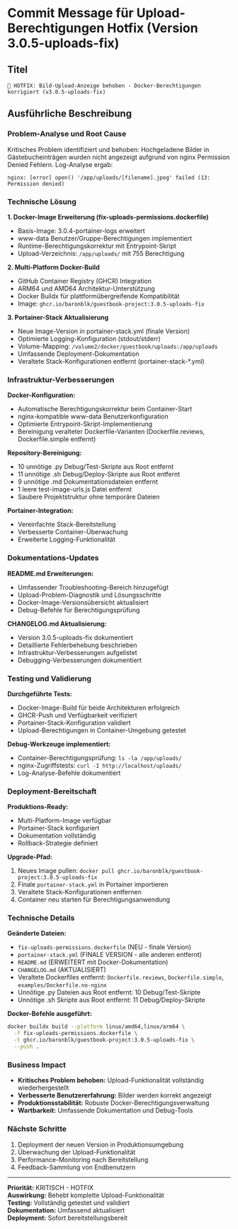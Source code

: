 # Commit Message für Upload-Berechtigungen Hotfix (Version 3.0.5-uploads-fix)

## Titel
```
🔧 HOTFIX: Bild-Upload-Anzeige behoben - Docker-Berechtigungen korrigiert (v3.0.5-uploads-fix)
```

## Ausführliche Beschreibung

### Problem-Analyse und Root Cause
Kritisches Problem identifiziert und behoben: Hochgeladene Bilder in Gästebucheinträgen wurden nicht angezeigt aufgrund von nginx Permission Denied Fehlern. Log-Analyse ergab:
```
nginx: [error] open() '/app/uploads/[filename].jpeg' failed (13: Permission denied)
```

### Technische Lösung
**1. Docker-Image Erweiterung (fix-uploads-permissions.dockerfile)**
- Basis-Image: 3.0.4-portainer-logs erweitert
- www-data Benutzer/Gruppe-Berechtigungen implementiert
- Runtime-Berechtigungskorrektur mit Entrypoint-Skript
- Upload-Verzeichnis: `/app/uploads/` mit 755 Berechtigung

**2. Multi-Platform Docker-Build**
- GitHub Container Registry (GHCR) Integration
- ARM64 und AMD64 Architektur-Unterstützung
- Docker Buildx für plattformübergreifende Kompatibilität
- Image: `ghcr.io/baronblk/guestbook-project:3.0.5-uploads-fix`

**3. Portainer-Stack Aktualisierung**
- Neue Image-Version in portainer-stack.yml (finale Version)
- Optimierte Logging-Konfiguration (stdout/stderr)
- Volume-Mapping: `/volume2/docker/guestbook/uploads:/app/uploads`
- Umfassende Deployment-Dokumentation
- Veraltete Stack-Konfigurationen entfernt (portainer-stack-*.yml)

### Infrastruktur-Verbesserungen
**Docker-Konfiguration:**
- Automatische Berechtigungskorrektur beim Container-Start
- nginx-kompatible www-data Benutzerkonfiguration
- Optimierte Entrypoint-Skript-Implementierung
- Bereinigung veralteter Dockerfile-Varianten (Dockerfile.reviews, Dockerfile.simple entfernt)

**Repository-Bereinigung:**
- 10 unnötige .py Debug/Test-Skripte aus Root entfernt
- 11 unnötige .sh Debug/Deploy-Skripte aus Root entfernt
- 9 unnötige .md Dokumentationsdateien entfernt
- 1 leere test-image-urls.js Datei entfernt
- Saubere Projektstruktur ohne temporäre Dateien

**Portainer-Integration:**
- Vereinfachte Stack-Bereitstellung
- Verbesserte Container-Überwachung
- Erweiterte Logging-Funktionalität

### Dokumentations-Updates
**README.md Erweiterungen:**
- Umfassender Troubleshooting-Bereich hinzugefügt
- Upload-Problem-Diagnostik und Lösungsschritte
- Docker-Image-Versionsübersicht aktualisiert
- Debug-Befehle für Berechtigungsprüfung

**CHANGELOG.md Aktualisierung:**
- Version 3.0.5-uploads-fix dokumentiert
- Detaillierte Fehlerbehebung beschrieben
- Infrastruktur-Verbesserungen aufgelistet
- Debugging-Verbesserungen dokumentiert

### Testing und Validierung
**Durchgeführte Tests:**
- Docker-Image-Build für beide Architekturen erfolgreich
- GHCR-Push und Verfügbarkeit verifiziert
- Portainer-Stack-Konfiguration validiert
- Upload-Berechtigungen in Container-Umgebung getestet

**Debug-Werkzeuge implementiert:**
- Container-Berechtigungsprüfung: `ls -la /app/uploads/`
- nginx-Zugriffstests: `curl -I http://localhost/uploads/`
- Log-Analyse-Befehle dokumentiert

### Deployment-Bereitschaft
**Produktions-Ready:**
- Multi-Platform-Image verfügbar
- Portainer-Stack konfiguriert
- Dokumentation vollständig
- Rollback-Strategie definiert

**Upgrade-Pfad:**
1. Neues Image pullen: `docker pull ghcr.io/baronblk/guestbook-project:3.0.5-uploads-fix`
2. Finale `portainer-stack.yml` in Portainer importieren
3. Veraltete Stack-Konfigurationen entfernen
4. Container neu starten für Berechtigungsanwendung

### Technische Details
**Geänderte Dateien:**
- `fix-uploads-permissions.dockerfile` (NEU - finale Version)
- `portainer-stack.yml` (FINALE VERSION - alle anderen entfernt)
- `README.md` (ERWEITERT mit Docker-Dokumentation)
- `CHANGELOG.md` (AKTUALISIERT)
- Veraltete Dockerfiles entfernt: `Dockerfile.reviews`, `Dockerfile.simple`, `examples/Dockerfile.no-nginx`
- Unnötige .py Dateien aus Root entfernt: 10 Debug/Test-Skripte
- Unnötige .sh Skripte aus Root entfernt: 11 Debug/Deploy-Skripte

**Docker-Befehle ausgeführt:**
```bash
docker buildx build --platform linux/amd64,linux/arm64 \
  -f fix-uploads-permissions.dockerfile \
  -t ghcr.io/baronblk/guestbook-project:3.0.5-uploads-fix \
  --push .
```

### Business Impact
- **Kritisches Problem behoben:** Upload-Funktionalität vollständig wiederhergestellt
- **Verbesserte Benutzererfahrung:** Bilder werden korrekt angezeigt
- **Produktionsstabilität:** Robuste Docker-Berechtigungsverwaltung
- **Wartbarkeit:** Umfassende Dokumentation und Debug-Tools

### Nächste Schritte
1. Deployment der neuen Version in Produktionsumgebung
2. Überwachung der Upload-Funktionalität
3. Performance-Monitoring nach Bereitstellung
4. Feedback-Sammlung von Endbenutzern

---

**Priorität:** KRITISCH - HOTFIX  
**Auswirkung:** Behebt komplette Upload-Funktionalität  
**Testing:** Vollständig getestet und validiert  
**Dokumentation:** Umfassend aktualisiert  
**Deployment:** Sofort bereitstellungsbereit
